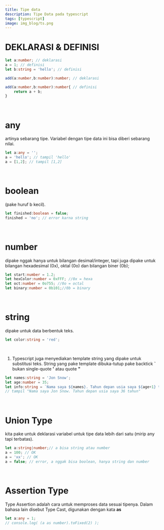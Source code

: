 ```yaml
---
title: Tipe data
description: Tipe Data pada typescript 
tags: [typescript]
image: img_blog/ts.png
---
```


# DEKLARASI & DEFINISI
```ts
let a:number; // deklarasi
a = 1; // definisi
let b:string = 'hello'; // definisi

add(a:number,b:number):number; // deklarasi

add(a:number,b:number):number{ // definisi
    return a + b;
}
```
<br>

# any
artinya sebarang tipe. Variabel dengan tipe data ini bisa diberi sebarang nilai. 
```ts
let a:any = '';
a = 'hello'; // tampil 'hello'
a = [1,2]; // tampil [1,2]
``` 
<br>

# boolean 
(pake huruf b kecil).
```ts
let finished:boolean = false;
finished = 'no'; // error karna string
```
<br>

# number 
dipake nggak hanya untuk bilangan desimal/integer, tapi juga dipake untuk
bilangan hexadesimal (0x), oktal (0o) dan bilangan biner (0b);
```ts
let start:number = 1.2;
let hexColor:number = 0xFFF; //0x = hexa
let oct:number = 0o755; //0o = octal
let binary:number = 0b101;//0b = binary
```
<br>

# string
dipake untuk data berbentuk teks.
```ts
let color:string = 'red';
```
<br>


1. Typescript juga menyediakan template string yang dipake untuk substitusi teks. String yang
pake template dibuka-tutup pake backtick **`** bukan single-quote **'** atau quote **"**
```ts
let names:string = 'Jon Snow';
let age:number = 35;
let info:string = `Nama saya ${names}. Tahun depan usia saya ${age+1} tahun`;
// tampil "Nama saya Jon Snow. Tahun depan usia saya 36 tahun" 
```
<br>

# Union Type
kita pake untuk deklarasi variabel untuk tipe data lebih dari satu (mirip any tapi terbatas).
```ts
let a:string|number;// a bisa string atau number
a = 100; // OK
a = 'xx'; // OK
a = false; // error, a nggak bisa boolean, hanya string dan number
```
<br>

# Assertion Type
Type Assertion adalah cara untuk memproses data sesuai tipenya. Dalam bahasa lain disebut Type Cast, digunakan dengan kata **as**
```ts
let a:any = 1;
// console.log( (a as number).toFixed(2) );
```